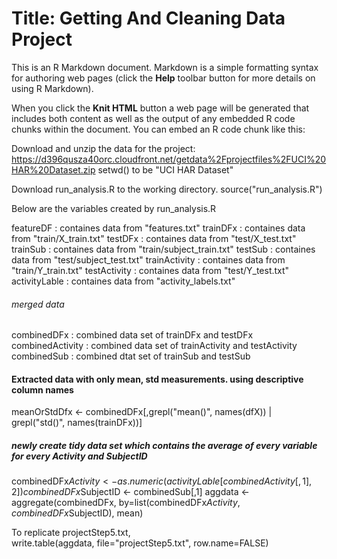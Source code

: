 Title: Getting And Cleaning Data Project
========================================================

This is an R Markdown document. Markdown is a simple formatting syntax for authoring web pages (click the **Help** toolbar button for more details on using R Markdown).

When you click the **Knit HTML** button a web page will be generated that includes both content as well as the output of any embedded R code chunks within the document. You can embed an R code chunk like this:

Download and unzip the data for the project: 
https://d396qusza40orc.cloudfront.net/getdata%2Fprojectfiles%2FUCI%20HAR%20Dataset.zip 
setwd() to be "UCI HAR Dataset"

Download run_analysis.R to the working directory.
source("run_analysis.R")


Below are the variables created by run_analysis.R

featureDF     : containes data from "features.txt"
trainDFx      : containes data from "train/X_train.txt"
testDFx       : containes data from "test/X_test.txt"
trainSub      : containes data from "train/subject_train.txt"
testSub       : containes data from "test/subject_test.txt"
trainActivity : containes data from "train/Y_train.txt"
testActivity  : containes data from "test/Y_test.txt"
activityLable : containes data from "activity_labels.txt"

###### merged data #########
combinedDFx : combined data set of trainDFx and testDFx 
combinedActivity : combined data set of trainActivity and testActivity
combinedSub : combined dtat set of trainSub and testSub

#### Extracted data with only mean, std measurements. using descriptive column names
meanOrStdDfx <- combinedDFx[,grepl("mean()", names(dfX)) | grepl("std()", names(trainDFx))]


##### newly create tidy data set which contains the average of every variable for every Activity and SubjectID ##
combinedDFx$Activity <- as.numeric(activityLable[combinedActivity[,1],2])
combinedDFx$SubjectID <- combinedSub[,1]
aggdata <- aggregate(combinedDFx, by=list(combinedDFx$Activity, combinedDFx$SubjectID), mean)


To replicate projectStep5.txt,  
write.table(aggdata, file="projectStep5.txt", row.name=FALSE)


